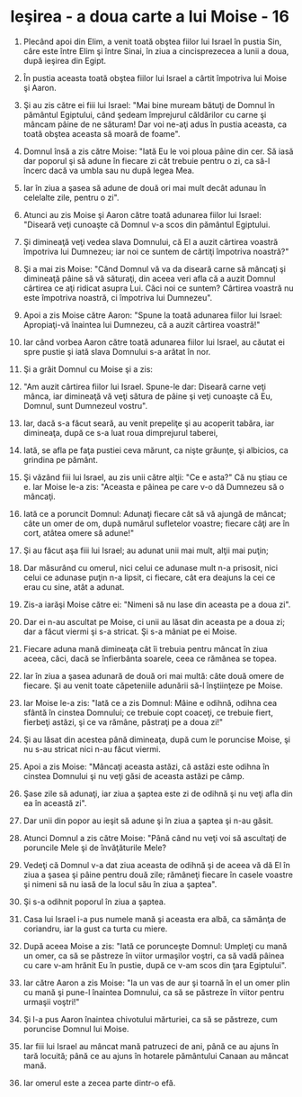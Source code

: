 # Ie&#351;irea - a doua carte a lui Moise - 16

1. Plecând apoi din Elim, a venit toată obştea fiilor lui Israel în pustia Sin, câre este între Elim şi între Sinai, în ziua a cincisprezecea a lunii a doua, după ieşirea din Egipt. 

2. În pustia aceasta toată obştea fiilor lui Israel a cârtit împotriva lui Moise şi Aaron. 

3. Şi au zis către ei fiii lui Israel: "Mai bine muream bătuţi de Domnul în pământul Egiptului, când şedeam împrejurul căldărilor cu carne şi mâncam pâine de ne săturam! Dar voi ne-aţi adus în pustia aceasta, ca toată obştea aceasta să moară de foame". 

4. Domnul însă a zis către Moise: "Iată Eu le voi ploua pâine din cer. Să iasă dar poporul şi să adune în fiecare zi cât trebuie pentru o zi, ca să-l încerc dacă va umbla sau nu după legea Mea. 

5. Iar în ziua a şasea să adune de două ori mai mult decât adunau în celelalte zile, pentru o zi". 

6. Atunci au zis Moise şi Aaron către toată adunarea fiilor lui Israel: "Diseară veţi cunoaşte că Domnul v-a scos din pământul Egiptului. 

7. Şi dimineaţă veţi vedea slava Domnului, că El a auzit cârtirea voastră împotriva lui Dumnezeu; iar noi ce suntem de cârtiţi împotriva noastră?" 

8. Şi a mai zis Moise: "Când Domnul vă va da diseară carne să mâncaţi şi dimineaţă pâine să vă săturaţi, din aceea veri afla că a auzit Domnul cârtirea ce aţi ridicat asupra Lui. Căci noi ce suntem? Cârtirea voastră nu este împotriva noastră, ci împotriva lui Dumnezeu". 

9. Apoi a zis Moise către Aaron: "Spune la toată adunarea fiilor lui Israel: Apropiaţi-vă înaintea lui Dumnezeu, că a auzit cârtirea voastră!" 

10. Iar când vorbea Aaron către toată adunarea fiilor lui Israel, au căutat ei spre pustie şi iată slava Domnului s-a arătat în nor. 

11. Şi a grăit Domnul cu Moise şi a zis: 

12. "Am auzit cârtirea fiilor lui Israel. Spune-le dar: Diseară carne veţi mânca, iar dimineaţă vă veţi sătura de pâine şi veţi cunoaşte că Eu, Domnul, sunt Dumnezeul vostru". 

13. Iar, dacă s-a făcut seară, au venit prepeliţe şi au acoperit tabăra, iar dimineaţa, după ce s-a luat roua dimprejurul taberei, 

14. Iată, se afla pe faţa pustiei ceva mărunt, ca nişte grăunţe, şi albicios, ca grindina pe pământ. 

15. Şi văzând fiii lui Israel, au zis unii către alţii: "Ce e asta?" Că nu ştiau ce e. Iar Moise le-a zis: "Aceasta e pâinea pe care v-o dă Dumnezeu să o mâncaţi. 

16. Iată ce a poruncit Domnul: Adunaţi fiecare cât să vă ajungă de mâncat; câte un omer de om, după numărul sufletelor voastre; fiecare câţi are în cort, atâtea omere să adune!" 

17. Şi au făcut aşa fiii lui Israel; au adunat unii mai mult, alţii mai puţin; 

18. Dar măsurând cu omerul, nici celui ce adunase mult n-a prisosit, nici celui ce adunase puţin n-a lipsit, ci fiecare, cât era deajuns la cei ce erau cu sine, atât a adunat. 

19. Zis-a iarăşi Moise către ei: "Nimeni să nu lase din aceasta pe a doua zi". 

20. Dar ei n-au ascultat pe Moise, ci unii au lăsat din aceasta pe a doua zi; dar a făcut viermi şi s-a stricat. Şi s-a mâniat pe ei Moise. 

21. Fiecare aduna mană dimineaţa cât îi trebuia pentru mâncat în ziua aceea, căci, dacă se înfierbânta soarele, ceea ce rămânea se topea. 

22. Iar în ziua a şasea adunară de două ori mai multă: câte două omere de fiecare. Şi au venit toate căpeteniile adunării să-l înştiinţeze pe Moise. 

23. Iar Moise le-a zis: "Iată ce a zis Domnul: Mâine e odihnă, odihna cea sfântă în cinstea Domnului; ce trebuie copt coaceţi, ce trebuie fiert, fierbeţi astăzi, şi ce va rămâne, păstraţi pe a doua zi!"  

24. Şi au lăsat din acestea până dimineaţa, după cum le poruncise Moise, şi nu s-au stricat nici n-au făcut viermi. 

25. Apoi a zis Moise: "Mâncaţi aceasta astăzi, că astăzi este odihna în cinstea Domnului şi nu veţi găsi de aceasta astăzi pe câmp. 

26. Şase zile să adunaţi, iar ziua a şaptea este zi de odihnă şi nu veţi afla din ea în această zi". 

27. Dar unii din popor au ieşit să adune şi în ziua a şaptea şi n-au găsit. 

28. Atunci Domnul a zis către Moise: "Până când nu veţi voi să ascultaţi de poruncile Mele şi de învăţăturile Mele? 

29. Vedeţi că Domnul v-a dat ziua aceasta de odihnă şi de aceea vă dă El în ziua a şasea şi pâine pentru două zile; rămâneţi fiecare în casele voastre şi nimeni să nu iasă de la locul său în ziua a şaptea". 

30. Şi s-a odihnit poporul în ziua a şaptea. 

31. Casa lui Israel i-a pus numele mană şi aceasta era albă, ca sămânţa de coriandru, iar la gust ca turta cu miere. 

32. După aceea Moise a zis: "Iată ce porunceşte Domnul: Umpleţi cu mană un omer, ca să se păstreze în viitor urmaşilor voştri, ca să vadă pâinea cu care v-am hrănit Eu în pustie, după ce v-am scos din ţara Egiptului". 

33. Iar către Aaron a zis Moise: "Ia un vas de aur şi toarnă în el un omer plin cu mană şi pune-l înaintea Domnului, ca să se păstreze în viitor pentru urmaşii voştri!" 

34. Şi l-a pus Aaron înaintea chivotului mărturiei, ca să se păstreze, cum poruncise Domnul lui Moise. 

35. Iar fiii lui Israel au mâncat mană patruzeci de ani, până ce au ajuns în tară locuită; până ce au ajuns în hotarele pământului Canaan au mâncat mană. 

36. Iar omerul este a zecea parte dintr-o efă. 

